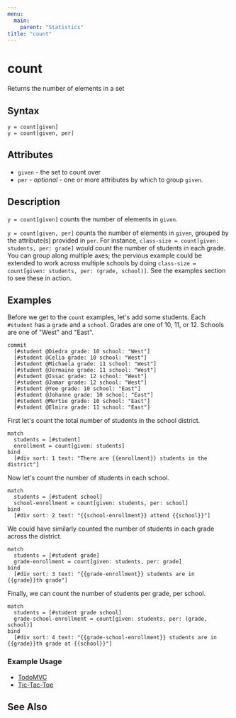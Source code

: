 ```yaml
---
menu:
  main:
    parent: "Statistics"
title: "count"
---
```


# count

Returns the number of elements in a set

## Syntax

```eve
y = count[given]
y = count[given, per]
```

## Attributes

- `given` - the set to count over
- `per` - _optional_ - one or more attributes by which to group `given`.

## Description

`y = count[given]` counts the number of elements in `given`.

`y = count[given, per]` counts the number of elements in `given`, grouped by the attribute(s) provided in `per`. For instance, `class-size = count[given: students, per: grade]` would count the number of students in each grade. You can group along multiple axes; the pervious example could be extended to work across multiple schools by doing `class-size = count[given: students, per: (grade, school)]`. See the examples section to see these in action.

## Examples

Before we get to the `count` examples, let's add some students. Each `#student` has a `grade` and a `school`. Grades are one of 10, 11, or 12. Schools are one of "West" and "East".

```eve
commit
  [#student @Diedra grade: 10 school: "West"]
  [#student @Celia grade: 10 school: "West"]
  [#student @Michaela grade: 11 school: "West"]
  [#student @Jermaine grade: 11 school: "West"]
  [#student @Issac grade: 12 school: "West"]
  [#student @Jamar grade: 12 school: "West"]
  [#student @Yee grade: 10 school: "East"]
  [#student @Johanne grade: 10 school: "East"]
  [#student @Mertie grade: 10 school: "East"]
  [#student @Elmira grade: 11 school: "East"]
```

First let's count the total number of students in the school district.

```eve
match
  students = [#student]
  enrollment = count[given: students]
bind
  [#div sort: 1 text: "There are {{enrollment}} students in the district"]
```

Now let's count the number of students in each school.

```eve
match
  students = [#student school]
  school-enrollment = count[given: students, per: school]
bind
  [#div sort: 2 text: "{{school-enrollment}} attend {{school}}"]
```

We could have similarly counted the number of students in each grade across the district.

```eve
match
  students = [#student grade]
  grade-enrollment = count[given: students, per: grade]
bind
  [#div sort: 3 text: "{{grade-enrollment}} students are in {{grade}}th grade"]
```

Finally, we can count the number of students per grade, per school. 

```eve
match
  students = [#student grade school]
  grade-school-enrollment = count[given: students, per: (grade, school)]
bind
  [#div sort: 4 text: "{{grade-school-enrollment}} students are in {{grade}}th grade at {{school}}"]
```

### Example Usage

- [TodoMVC](https://github.com/witheve/Eve/blob/master/examples/todomvc.eve#L31)
- [Tic-Tac-Toe](https://github.com/witheve/Eve/blob/master/examples/tic-tac-toe.eve#L67)

## See Also